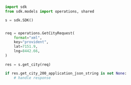 <!-- Start SDK Example Usage -->
```python
import sdk
from sdk.models import operations, shared

s = sdk.SDK()


req = operations.GetCityRequest(
    format="xml",
    key="provident",
    lat=7151.9,
    lng=8442.66,
)
    
res = s.get_city(req)

if res.get_city_200_application_json_string is not None:
    # handle response
```
<!-- End SDK Example Usage -->